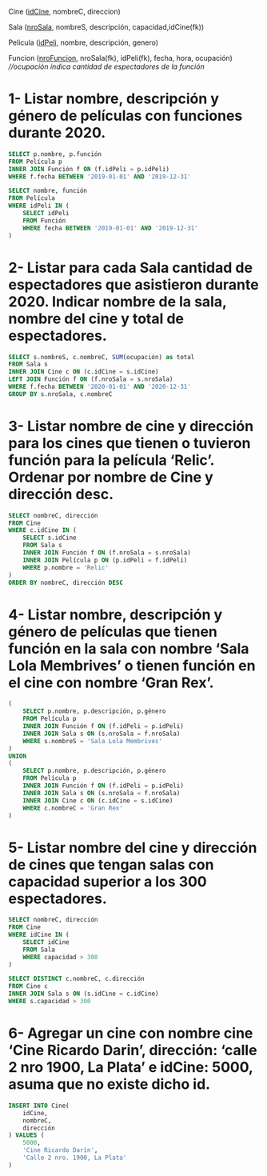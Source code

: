 Cine (<ins>idCine</ins>, nombreC, direccion)

Sala (<ins>nroSala</ins>, nombreS, descripción, capacidad,idCine(fk))

Pelicula (<ins>idPeli</ins>, nombre, descripción, genero)

Funcion (<ins>nroFuncion</ins>, nroSala(fk), idPeli(fk), fecha, hora, ocupación) *//ocupación indica cantidad de espectadores de la función*

# 1- Listar nombre, descripción y género de películas con funciones durante 2020.

```sql
SELECT p.nombre, p.función
FROM Película p
INNER JOIN Función f ON (f.idPeli = p.idPeli)
WHERE f.fecha BETWEEN '2019-01-01' AND '2019-12-31'
```

```sql
SELECT nombre, función
FROM Película
WHERE idPeli IN (
    SELECT idPeli
    FROM Función
    WHERE fecha BETWEEN '2019-01-01' AND '2019-12-31'
)
```

# 2- Listar para cada Sala cantidad de espectadores que asistieron durante 2020. Indicar nombre de la sala, nombre del cine y total de espectadores.

```sql
SELECT s.nombreS, c.nombreC, SUM(ocupación) as total
FROM Sala s
INNER JOIN Cine c ON (c.idCine = s.idCine)
LEFT JOIN Función f ON (f.nroSala = s.nroSala)
WHERE f.fecha BETWEEN '2020-01-01' AND '2020-12-31'
GROUP BY s.nroSala, c.nombreC
```

# 3- Listar nombre de cine y dirección para los cines que tienen o tuvieron función para la película ‘Relic’. Ordenar por nombre de Cine y dirección desc.

```sql
SELECT nombreC, dirección
FROM Cine
WHERE c.idCine IN (
    SELECT s.idCine
    FROM Sala s
    INNER JOIN Función f ON (f.nroSala = s.nroSala)
    INNER JOIN Película p ON (p.idPeli = f.idPeli)
    WHERE p.nombre = 'Relic'
)
ORDER BY nombreC, dirección DESC
```

# 4- Listar nombre, descripción y género de películas que tienen función en la sala con nombre ‘Sala Lola Membrives’ o tienen función en el cine con nombre ‘Gran Rex’.

```sql
(
    SELECT p.nombre, p.descripción, p.género
    FROM Película p
    INNER JOIN Función f ON (f.idPeli = p.idPeli)
    INNER JOIN Sala s ON (s.nroSala = f.nroSala)
    WHERE s.nombreS = 'Sala Lola Membrives'
)
UNION
(
    SELECT p.nombre, p.descripción, p.género
    FROM Película p
    INNER JOIN Función f ON (f.idPeli = p.idPeli)
    INNER JOIN Sala s ON (s.nroSala = f.nroSala)
    INNER JOIN Cine c ON (c.idCine = s.idCine)
    WHERE c.nombreC = 'Gran Rex'
)
```

# 5- Listar nombre del cine y dirección de cines que tengan salas con capacidad superior a los 300 espectadores.

```sql
SELECT nombreC, dirección
FROM Cine
WHERE idCine IN (
    SELECT idCine
    FROM Sala
    WHERE capacidad > 300
)
```

```sql
SELECT DISTINCT c.nombreC, c.dirección
FROM Cine c
INNER JOIN Sala s ON (s.idCine = c.idCine)
WHERE s.capacidad > 300
```

# 6- Agregar un cine con nombre cine ‘Cine Ricardo Darin’, dirección: ‘calle 2 nro 1900, La Plata’ e idCine: 5000, asuma que no existe dicho id.

```sql
INSERT INTO Cine(
    idCine,
    nombreC,
    dirección
) VALUES (
    5000,
    'Cine Ricardo Darín',
    'Calle 2 nro. 1900, La Plata'
)
```